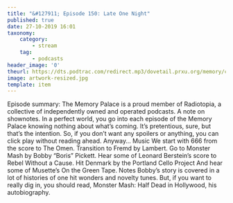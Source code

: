 ```yaml
---
title: "&#127911; Episode 150: Late One Night"
published: true
date: 27-10-2019 16:01
taxonomy:
    category:
        - stream
    tag:
        - podcasts
header_image: '0'
theurl: https://dts.podtrac.com/redirect.mp3/dovetail.prxu.org/memory/c006eb5e-0976-4b27-9d98-eeb816aa6f4a/thememorypalace.mp3
image: artwork-resized.jpg
template: item
--- 
```

Episode summary: The Memory Palace is a proud member of Radiotopia, a collective of independently owned and operated podcasts. A note on shownotes. In a perfect world, you go into each episode of the Memory Palace knowing nothing about what’s coming. It’s pretentious, sure, but that’s the intention. So, if you don’t want any spoilers or anything, you can click play without reading ahead. Anyway… Music We start with 666 from the score to The Omen. Transition to Fremd by Lambert. Go to Monster Mash by Bobby “Boris” Pickett. Hear some of Leonard Berstein’s score to Rebel Without a Cause. Hit Denmark by the Portland Cello Project And hear some of Musette’s On the Green Tape. Notes Bobby’s story is covered in a lot of histories of one hit wonders and novelty tunes. But, if you want to really dig in, you should read, Monster Mash: Half Dead in Hollywood, his autobiography.

